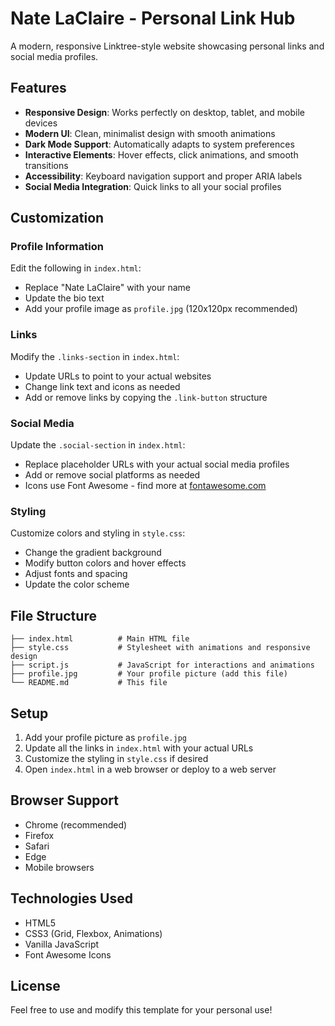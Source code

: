 # Nate LaClaire - Personal Link Hub

A modern, responsive Linktree-style website showcasing personal links and social media profiles.

## Features

- **Responsive Design**: Works perfectly on desktop, tablet, and mobile devices
- **Modern UI**: Clean, minimalist design with smooth animations
- **Dark Mode Support**: Automatically adapts to system preferences
- **Interactive Elements**: Hover effects, click animations, and smooth transitions
- **Accessibility**: Keyboard navigation support and proper ARIA labels
- **Social Media Integration**: Quick links to all your social profiles

## Customization

### Profile Information
Edit the following in `index.html`:
- Replace "Nate LaClaire" with your name
- Update the bio text
- Add your profile image as `profile.jpg` (120x120px recommended)

### Links
Modify the `.links-section` in `index.html`:
- Update URLs to point to your actual websites
- Change link text and icons as needed
- Add or remove links by copying the `.link-button` structure

### Social Media
Update the `.social-section` in `index.html`:
- Replace placeholder URLs with your actual social media profiles
- Add or remove social platforms as needed
- Icons use Font Awesome - find more at [fontawesome.com](https://fontawesome.com/icons)

### Styling
Customize colors and styling in `style.css`:
- Change the gradient background
- Modify button colors and hover effects
- Adjust fonts and spacing
- Update the color scheme

## File Structure

```
├── index.html          # Main HTML file
├── style.css           # Stylesheet with animations and responsive design
├── script.js           # JavaScript for interactions and animations
├── profile.jpg         # Your profile picture (add this file)
└── README.md           # This file
```

## Setup

1. Add your profile picture as `profile.jpg`
2. Update all the links in `index.html` with your actual URLs
3. Customize the styling in `style.css` if desired
4. Open `index.html` in a web browser or deploy to a web server

## Browser Support

- Chrome (recommended)
- Firefox
- Safari
- Edge
- Mobile browsers

## Technologies Used

- HTML5
- CSS3 (Grid, Flexbox, Animations)
- Vanilla JavaScript
- Font Awesome Icons

## License

Feel free to use and modify this template for your personal use!